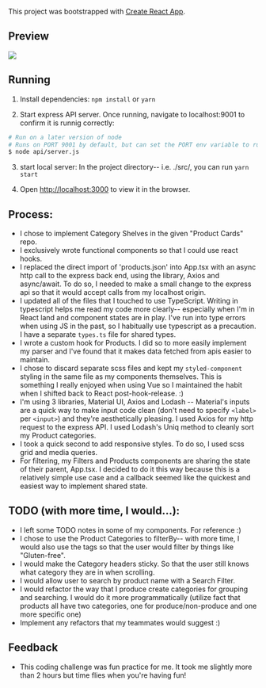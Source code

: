 This project was bootstrapped with [Create React App](https://github.com/facebook/create-react-app).


## Preview

<img src="https://media.giphy.com/media/QTlwExHRtI0fTrYwIP/giphy.gif" width="">

## Running 

  1. Install dependencies: 
    `npm install` or `yarn`
  
  2. Start express API server. Once running, navigate to localhost:9001 to confirm it is runnig correctly: 
```sh
# Run on a later version of node
# Runs on PORT 9001 by default, but can set the PORT env variable to run on a different port
$ node api/server.js
```

3. start local server: In the project directory-- i.e. ./src/, you can run `yarn start`

4. Open [http://localhost:3000](http://localhost:3000) to view it in the browser.

## Process: 
- I chose to implement Category Shelves in the given "Product Cards" repo. 
- I exclusively wrote functional components so that I could use react hooks.
- I replaced the direct import of 'products.json' into App.tsx with an async http call to the express back end, using the library, Axios and async/await. To do so, I needed to make a small change to the express api so that it would accept calls from my localhost origin.  
- I updated all of the files that I touched to use TypeScript. Writing in typescript helps me read my code more clearly-- especially when I'm in React land and component states are in play. I've run into type errors when using JS in the past, so I habitually use typescript as a precaution. I have a separate `types.ts` file for shared types. 
- I wrote a custom hook for Products. I did so to more easily implement my parser and I've found that it makes data fetched from apis easier to maintain. 
- I chose to discard separate scss files and kept my `styled-component` styling in the same file as my components themselves. This is something I really enjoyed when using Vue so I maintained the habit when I shifted back to React post-hook-release. :) 
- I'm using 3 libraries, Material UI, Axios and Lodash -- Material's inputs are a quick way to make input code clean (don't need to specify `<label>` per `<input>`) and they're aesthetically pleasing. I used Axios for my http request to the express API. I used Lodash's Uniq method to cleanly sort my Product categories. 
- I took a quick second to add responsive styles. To do so, I used scss grid and media queries. 
- For filtering, my Filters and Products components are sharing the state of their parent, App.tsx. I decided to do it this way because this is a relatively simple use case and a callback seemed like the quickest and easiest way to implement shared state. 

## TODO (with more time, I would...): 
- I left some TODO notes in some of my components. For reference :)
- I chose to use the Product Categories to filterBy-- with more time, I would also use the tags so that the user would filter by things like "Gluten-free". 
- I would make the Category headers sticky. So that the user still knows what category they are in when scrolling. 
- I would allow user to search by product name with a Search Filter. 
- I would refactor the way that I produce create categories for grouping and searching. I would do it more programmatically (utilize fact that products all have two categories, one for produce/non-produce and one more specific one)
- Implement any refactors that my teammates would suggest :)

## Feedback

- This coding challenge was fun practice for me. It took me slightly more than 2 hours but time flies when you're having fun!
